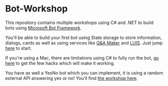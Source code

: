 # Bot-Workshop
This repository contains multiple workshops using C# and .NET to build bots using [Microsoft Bot Framework](https://dev.botframework.com/). 

You'll be able to build your first bot using State storage to store information, dialogs, cards as well as using services like [Q&A Maker](https://qnamaker.ai/) and [LUIS](https://luis.ai). Just jump [here](./First-Bot-with-Bot-Framework.md) to start.

If you're using a Mac, there are limitations using C# to fully run the bot, [go here](Bot-Builder-on-Mac.md) to get the few hacks which will make it working.

You have as well a YesNo bot which you can implement, it is using a random external API answering yes or no! You'll find [the workshop here](./Chatbot-Student-Workshop/README.md).